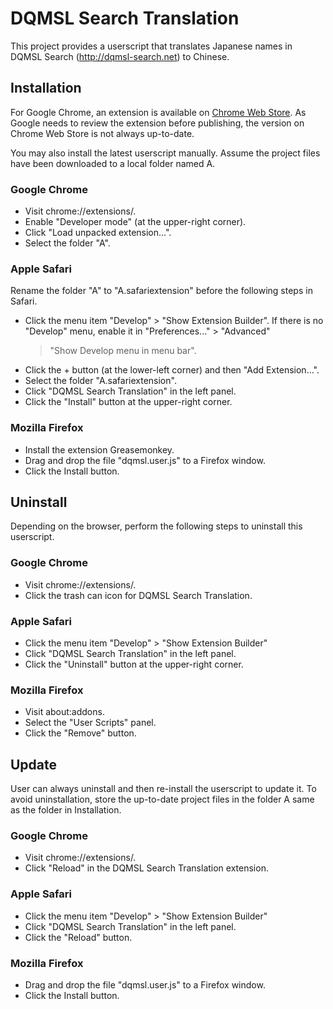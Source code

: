 # DQMSL Search Translation

This project provides a userscript that translates Japanese names in DQMSL
Search (http://dqmsl-search.net) to Chinese.

## Installation

For Google Chrome, an extension is available on
[Chrome Web Store](https://chrome.google.com/webstore/detail/dqmsl-search-translation/bfoalanjlafmpdifnnohngjdlbhkephh?hl=en-GB).
As Google needs to review the extension before publishing, the version on
Chrome Web Store is not always up-to-date.

You may also install the latest userscript manually.
Assume the project files have been downloaded to a local folder named A.

### Google Chrome

- Visit chrome://extensions/.
- Enable "Developer mode" (at the upper-right corner).
- Click "Load unpacked extension...".
- Select the folder "A".

### Apple Safari

Rename the folder "A" to "A.safariextension" before the following steps
in Safari. 

- Click the menu item "Develop" > "Show Extension Builder".
  If there is no "Develop" menu, enable it in "Preferences..." > "Advanced"
  > "Show Develop menu in menu bar".
- Click the + button (at the lower-left corner) and then "Add Extension...".
- Select the folder "A.safariextension".
- Click "DQMSL Search Translation" in the left panel.
- Click the "Install" button at the upper-right corner.

### Mozilla Firefox

- Install the extension Greasemonkey.
- Drag and drop the file "dqmsl.user.js" to a Firefox window.
- Click the Install button.

## Uninstall

Depending on the browser, perform the following steps to uninstall this
userscript.

### Google Chrome

- Visit chrome://extensions/.
- Click the trash can icon for DQMSL Search Translation.

### Apple Safari

- Click the menu item "Develop" > "Show Extension Builder"
- Click "DQMSL Search Translation" in the left panel.
- Click the "Uninstall" button at the upper-right corner.

### Mozilla Firefox

- Visit about:addons.
- Select the "User Scripts" panel.
- Click the "Remove" button.

## Update

User can always uninstall and then re-install the userscript to update it.
To avoid uninstallation, store the up-to-date project files in the folder
A same as the folder in Installation.

### Google Chrome

- Visit chrome://extensions/.
- Click "Reload" in the DQMSL Search Translation extension.

### Apple Safari

- Click the menu item "Develop" > "Show Extension Builder"
- Click "DQMSL Search Translation" in the left panel.
- Click the "Reload" button.

### Mozilla Firefox

- Drag and drop the file "dqmsl.user.js" to a Firefox window.
- Click the Install button.
